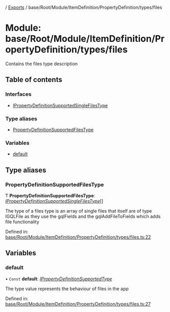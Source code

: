 [](../README.md) / [Exports](../modules.md) / base/Root/Module/ItemDefinition/PropertyDefinition/types/files

# Module: base/Root/Module/ItemDefinition/PropertyDefinition/types/files

Contains the files type description

## Table of contents

### Interfaces

- [IPropertyDefinitionSupportedSingleFilesType](../interfaces/base_root_module_itemdefinition_propertydefinition_types_files.ipropertydefinitionsupportedsinglefilestype.md)

### Type aliases

- [PropertyDefinitionSupportedFilesType](base_root_module_itemdefinition_propertydefinition_types_files.md#propertydefinitionsupportedfilestype)

### Variables

- [default](base_root_module_itemdefinition_propertydefinition_types_files.md#default)

## Type aliases

### PropertyDefinitionSupportedFilesType

Ƭ **PropertyDefinitionSupportedFilesType**: [*IPropertyDefinitionSupportedSingleFilesType*](../interfaces/base_root_module_itemdefinition_propertydefinition_types_files.ipropertydefinitionsupportedsinglefilestype.md)[]

The type of a files type is an array of single files that itself are of type IGQLFile as they use
the gqlFields and the gqlAddFileToFields which adds file functionality

Defined in: [base/Root/Module/ItemDefinition/PropertyDefinition/types/files.ts:22](https://github.com/onzag/itemize/blob/3efa2a4a/base/Root/Module/ItemDefinition/PropertyDefinition/types/files.ts#L22)

## Variables

### default

• `Const` **default**: [*IPropertyDefinitionSupportedType*](../interfaces/base_root_module_itemdefinition_propertydefinition_types.ipropertydefinitionsupportedtype.md)

The type value represents the behaviour of files in the app

Defined in: [base/Root/Module/ItemDefinition/PropertyDefinition/types/files.ts:27](https://github.com/onzag/itemize/blob/3efa2a4a/base/Root/Module/ItemDefinition/PropertyDefinition/types/files.ts#L27)
